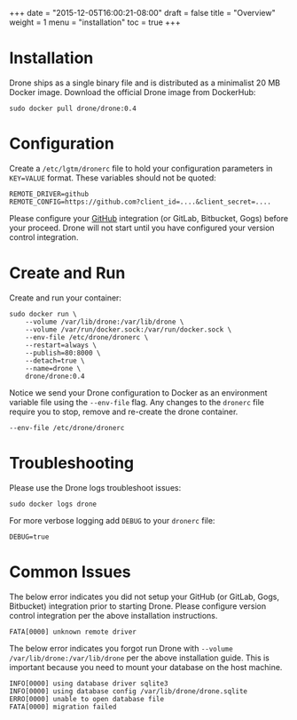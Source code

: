 +++
date = "2015-12-05T16:00:21-08:00"
draft = false
title = "Overview"
weight = 1
menu = "installation"
toc = true
+++

# Installation

Drone ships as a single binary file and is distributed as a minimalist 20 MB Docker image. Download the official Drone image from DockerHub:

```
sudo docker pull drone/drone:0.4
```

# Configuration

Create a `/etc/lgtm/dronerc` file to hold your configuration parameters in `KEY=VALUE` format. These variables should not be quoted:

```
REMOTE_DRIVER=github
REMOTE_CONFIG=https://github.com?client_id=....&client_secret=....
```

Please configure your [GitHub](../github) integration (or GitLab, Bitbucket, Gogs) before your proceed. Drone will not start until you have configured your version control integration.

# Create and Run

Create and run your container:

```
sudo docker run \
	--volume /var/lib/drone:/var/lib/drone \
	--volume /var/run/docker.sock:/var/run/docker.sock \
	--env-file /etc/drone/dronerc \
	--restart=always \
	--publish=80:8000 \
	--detach=true \
	--name=drone \
	drone/drone:0.4
```

Notice we send your Drone configuration to Docker as an environment variable file using the `--env-file` flag. Any changes to the `dronerc` file require you to stop, remove and re-create the drone container.

```
--env-file /etc/drone/dronerc
```

# Troubleshooting

Please use the Drone logs troubleshoot issues:

```
sudo docker logs drone
```

For more verbose logging add `DEBUG` to your `dronerc` file:

```
DEBUG=true
```

# Common Issues

The below error indicates you did not setup your GitHub (or GitLab, Gogs, Bitbucket) integration prior to starting Drone. Please configure version control integration per the above installation instructions.

```
FATA[0000] unknown remote driver
```

The below error indicates you forgot run Drone with `--volume /var/lib/drone:/var/lib/drone` per the above installation guide. This is important because you need to mount your database on the host machine. 

```
INFO[0000] using database driver sqlite3
INFO[0000] using database config /var/lib/drone/drone.sqlite
ERRO[0000] unable to open database file
FATA[0000] migration failed
```
